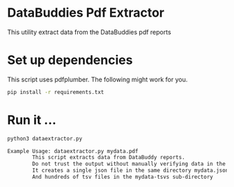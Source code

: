 # DataBuddies Pdf Extractor
This utility extract data from the DataBuddies pdf reports

# Set up dependencies
This script uses pdfplumber. The following might work for you.

```sh
pip install -r requirements.txt
```

# Run it ...

```sh
python3 dataextractor.py

Example Usage: dataextractor.py mydata.pdf
        This script extracts data from DataBuddy reports.
        Do not trust the output without manually verifying data in the pdf.
        It creates a single json file in the same directory mydata.json
        And hundreds of tsv files in the mydata-tsvs sub-directory
```
